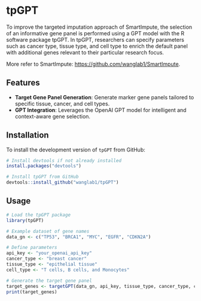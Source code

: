# tpGPT

To improve the targeted imputation approach of SmartImpute, the selection of an informative gene panel is performed using a GPT model with the R software package tpGPT. In tpGPT, researchers can specify parameters such as cancer type, tissue type, and cell type to enrich the default panel with additional genes relevant to their particular research focus.

More refer to SmartImpute: https://github.com/wanglab1/SmartImpute. 

## Features

- **Target Gene Panel Generation**: Generate marker gene panels tailored to specific tissue, cancer, and cell types.
- **GPT Integration**: Leverages the OpenAI GPT model for intelligent and context-aware gene selection.

## Installation

To install the development version of `tpGPT` from GitHub:

```R
# Install devtools if not already installed
install.packages("devtools")

# Install tpGPT from GitHub
devtools::install_github("wanglab1/tpGPT")

```

## Usage

```R
# Load the tpGPT package
library(tpGPT)

# Example dataset of gene names
data_gn <- c("TP53", "BRCA1", "MYC", "EGFR", "CDKN2A")

# Define parameters
api_key <- "your_openai_api_key"
cancer_type <- "breast cancer"
tissue_type <- "epithelial tissue"
cell_type <- "T cells, B cells, and Monocytes"

# Generate the target gene panel
target_genes <- targetGPT(data_gn, api_key, tissue_type, cancer_type, cell_type)
print(target_genes)
```
